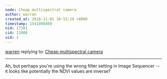 ```yaml
---
node: Cheap multispectral camera 
author: warren
created_at: 2018-11-01 18:53:29 +0000
timestamp: 1541098409
nid: 17281
cid: 21088
uid: 1
---
```




[warren](../profile/warren) replying to: [Cheap multispectral camera ](../notes/maykef/10-12-2018/cheap-multispectral-camera)

----
Ah, but perhaps you're using the wrong filter setting in Image Sequencer -- it looks like potentially the NDVI values are inverse?